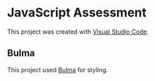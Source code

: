 # JavaScript Assessment

This project was created with [Visual Studio Code](https://visualstudio.microsoft.com/#vscode-section).

## Bulma

This project used [Bulma](https://bulma.io/) for styling.
